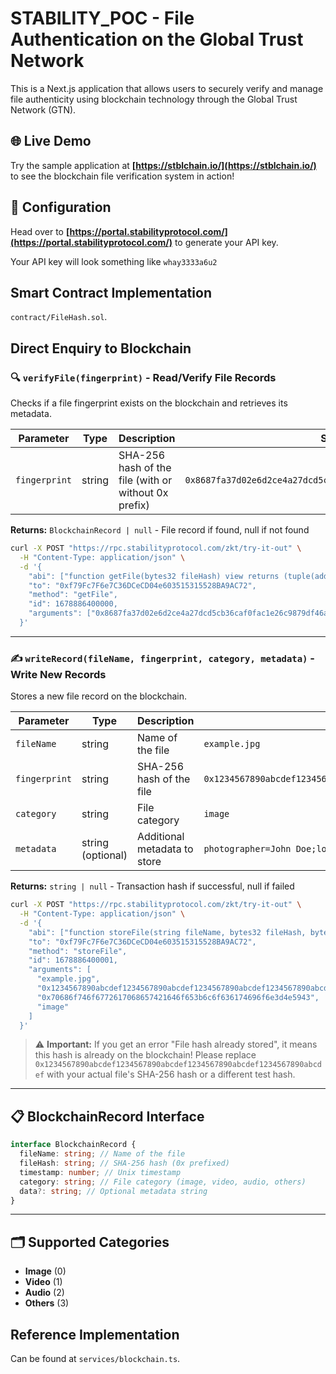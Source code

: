 # STABILITY_POC - File Authentication on the Global Trust Network

This is a Next.js application that allows users to securely verify and manage file authenticity using blockchain technology through the Global Trust Network (GTN).

## 🌐 Live Demo

Try the sample application at **[https://stblchain.io/](https://stblchain.io/)** to see the blockchain file verification system in action!

## 🔧 Configuration

Head over to **[https://portal.stabilityprotocol.com/](https://portal.stabilityprotocol.com/)** to generate your API key.

Your API key will look something like `whay3333a6u2`

## Smart Contract Implementation

`contract/FileHash.sol`.

## Direct Enquiry to Blockchain

### 🔍 `verifyFile(fingerprint)` - Read/Verify File Records

Checks if a file fingerprint exists on the blockchain and retrieves its metadata.

| Parameter     | Type   | Description                                          | Sample Value                                                         |
| ------------- | ------ | ---------------------------------------------------- | -------------------------------------------------------------------- |
| `fingerprint` | string | SHA-256 hash of the file (with or without 0x prefix) | `0x8687fa37d02e6d2ce4a27dcd5cb36caf0fac1e26c9879df46a00e4d009c1dab1` |

**Returns:** `BlockchainRecord | null` - File record if found, null if not found

```bash
curl -X POST "https://rpc.stabilityprotocol.com/zkt/try-it-out" \
  -H "Content-Type: application/json" \
  -d '{
    "abi": ["function getFile(bytes32 fileHash) view returns (tuple(address owner, string fileName, bytes32 fileHash, uint timestamp, bytes data, uint8 category) fileRecord, bool isReference, tuple(bytes32 originalFileHash, bytes32 modifiedFileHash, uint refTimestamp, bytes refData) referenceRecord)"],
    "to": "0xf79Fc7F6e7C36DCeCD04e603515315528BA9AC72",
    "method": "getFile",
    "id": 1678886400000,
    "arguments": ["0x8687fa37d02e6d2ce4a27dcd5cb36caf0fac1e26c9879df46a00e4d009c1dab1"]
  }'
```

---

### ✍️ `writeRecord(fileName, fingerprint, category, metadata)` - Write New Records

Stores a new file record on the blockchain.

| Parameter     | Type              | Description                  | Sample Value                                                         |
| ------------- | ----------------- | ---------------------------- | -------------------------------------------------------------------- |
| `fileName`    | string            | Name of the file             | `example.jpg`                                                        |
| `fingerprint` | string            | SHA-256 hash of the file     | `0x1234567890abcdef1234567890abcdef1234567890abcdef1234567890abcdef` |
| `category`    | string            | File category                | `image`                                                              |
| `metadata`    | string (optional) | Additional metadata to store | `photographer=John Doe;location=NYC`                                 |

**Returns:** `string | null` - Transaction hash if successful, null if failed

```bash
curl -X POST "https://rpc.stabilityprotocol.com/zkt/try-it-out" \
  -H "Content-Type: application/json" \
  -d '{
    "abi": ["function storeFile(string fileName, bytes32 fileHash, bytes data, string categoryStr)"],
    "to": "0xf79Fc7F6e7C36DCeCD04e603515315528BA9AC72",
    "method": "storeFile",
    "id": 1678886400001,
    "arguments": [
      "example.jpg",
      "0x1234567890abcdef1234567890abcdef1234567890abcdef1234567890abcdef",
      "0x70686f746f6772617068657421646f653b6c6f636174696f6e3d4e5943",
      "image"
    ]
  }'
```

> ⚠️ **Important:** If you get an error "File hash already stored", it means this hash is already on the blockchain! Please replace `0x1234567890abcdef1234567890abcdef1234567890abcdef1234567890abcdef` with your actual file's SHA-256 hash or a different test hash.

---

## 📋 BlockchainRecord Interface

```typescript
interface BlockchainRecord {
  fileName: string; // Name of the file
  fileHash: string; // SHA-256 hash (0x prefixed)
  timestamp: number; // Unix timestamp
  category: string; // File category (image, video, audio, others)
  data?: string; // Optional metadata string
}
```

---

## 🗂️ Supported Categories

- **Image** (0)
- **Video** (1)
- **Audio** (2)
- **Others** (3)

## Reference Implementation

Can be found at `services/blockchain.ts`.
